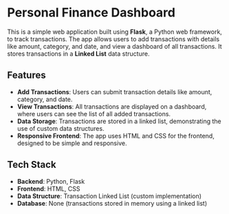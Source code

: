 # Personal Finance Dashboard

This is a simple web application built using **Flask**, a Python web framework, to track transactions. The app allows users to add transactions with details like amount, category, and date, and view a dashboard of all transactions. It stores transactions in a **Linked List** data structure.

## Features

- **Add Transactions**: Users can submit transaction details like amount, category, and date.
- **View Transactions**: All transactions are displayed on a dashboard, where users can see the list of all added transactions.
- **Data Storage**: Transactions are stored in a linked list, demonstrating the use of custom data structures.
- **Responsive Frontend**: The app uses HTML and CSS for the frontend, designed to be simple and responsive.

## Tech Stack

- **Backend**: Python, Flask
- **Frontend**: HTML, CSS
- **Data Structure**: Transaction Linked List (custom implementation)
- **Database**: None (transactions stored in memory using a linked list)
